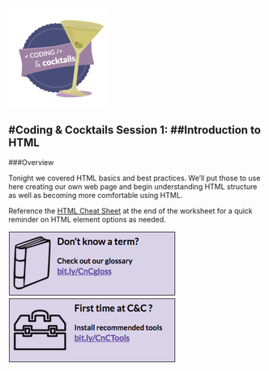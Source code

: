 ![](/logo.png)

#Coding & Cocktails Session 1:
##Introduction to HTML                                                                     
---                                                                                  

###Overview

Tonight we covered HTML basics and best practices. We’ll put those to use here creating our own web page and begin understanding HTML structure as well as becoming more comfortable using HTML.

Reference the [HTML Cheat Sheet](/html-cheat-sheet.md) at the end of the worksheet for a quick reminder on HTML element options as needed.

[![](/images/glossary.png)](http://bit.ly/CnCgloss) [![](/images/tools.png)](http://bit.ly/CnCTheTools)
 


 

